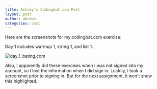 ```yaml
---
title: Ashley's Codingbat.com Post
layout: post
author: abrown
categories: post
---
```


Here are the screenshots for my codingbat.com exercise:

Day 1 includes warmup 1, string 1, and list 1.  

![day_1_bating.com](https://lh6.googleusercontent.com/-DlXzqLPRHx4/UjkXdUppjBI/AAAAAAAAAII/HiVU6MFRQX8/w771-h323-no/warmup1_string1_list1.jpg)

Also, I apparently did these exercises when I was not signed into my account, so I lost the information when I did sign in.  Luckily, I took a screenshot prior to signing in.  But for the next assignment, it won't show this highlighted. 
